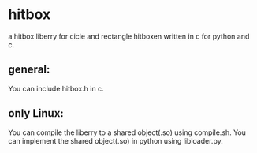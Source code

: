 # hitbox

a hitbox liberry for cicle and rectangle hitboxen written in c for python and c.

## general:
You can include hitbox.h in c.

## only Linux:

You can compile the liberry to a shared object(.so) using compile.sh.
You can implement the shared object(.so) in python using libloader.py.
